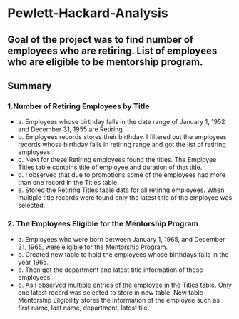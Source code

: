 # Pewlett-Hackard-Analysis
## Goal of the project was to find number of employees who are retiring. List of employees who are eligible to be mentorship program. 
## Summary 
### 1.Number of Retiring Employees by Title
- a. Employees whose birthday falls in the date range of January 1, 1952 and December 31, 1955 are Retiring. 
- b. Employees records stores their birthday. I filtered out the employees records whose birthday falls in retiring range and got the list of retiring employees. 
- c. Next for these Retiring employees found the titles. The Employee Titles table contains title of employee and duration of that title. 
- d. I observed that due to promotions some of the employees had more than one record in the Titles table. 
- e. Stored the Retiring Titles table data for all retiring employees. 
When multiple title records were found only the latest title of the employee was selected.    

### 2. The Employees Eligible for the Mentorship Program
- a. Employees who were born between January 1, 1965, and December 31, 1965, were eligible for the Mentorship Program. 
- b. Created new table to hold the employees whose birthdays falls in the year 1965. 
- c. Then got the department and latest title information of these employees. 
- d. As I observed multiple entries of the employee in the Titles table.
Only one latest record was selected to store in new table.
New table Mentorship Eligibility stores the information of the employee such as first name, last name, department, latest tile.
